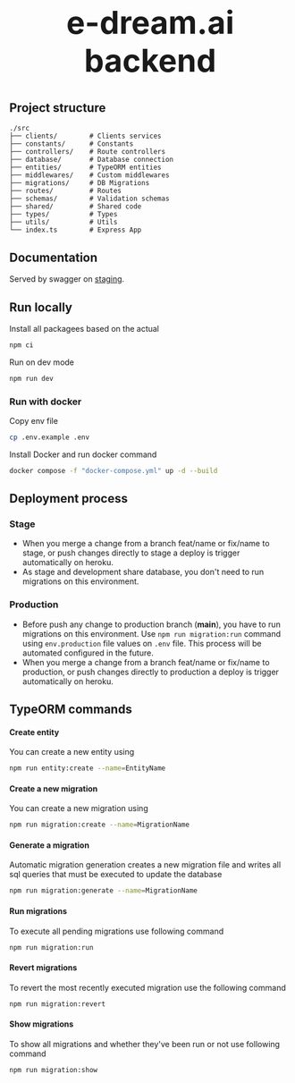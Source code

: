 # <div align="center"><h1>e-dream.ai backend </h1></div>

## Project structure

```
./src
├── clients/        # Clients services
├── constants/      # Constants
├── controllers/    # Route controllers
├── database/       # Database connection
├── entities/       # TypeORM entities
├── middlewares/    # Custom middlewares
├── migrations/     # DB Migrations
├── routes/         # Routes
├── schemas/        # Validation schemas
├── shared/         # Shared code
├── types/          # Types
├── utils/          # Utils
└── index.ts        # Express App
```

## Documentation

Served by swagger on [staging](https://e-dream-76c98b08cc5d.herokuapp.com/api/v1/api-docs).

## Run locally

Install all packagees based on the actual

```bash
npm ci
```

Run on dev mode

```bash
npm run dev
```

### Run with docker

Copy env file

```bash
cp .env.example .env
```

Install Docker and run docker command

```bash
docker compose -f "docker-compose.yml" up -d --build
```

## Deployment process

### Stage

- When you merge a change from a branch feat/name or fix/name to stage, or push changes directly to stage a deploy is trigger automatically on heroku.
- As stage and development share database, you don't need to run migrations on this environment.

### Production

- Before push any change to production branch (**main**), you have to run migrations on this environment. Use `npm run migration:run` command using `env.production` file values on `.env` file. This process will be automated configured in the future.
- When you merge a change from a branch feat/name or fix/name to production, or push changes directly to production a deploy is trigger automatically on heroku.

## TypeORM commands

#### Create entity

You can create a new entity using

```bash
npm run entity:create --name=EntityName
```

#### Create a new migration

You can create a new migration using

```bash
npm run migration:create --name=MigrationName
```

#### Generate a migration

Automatic migration generation creates a new migration file and writes all sql queries that must be executed to update the database

```bash
npm run migration:generate --name=MigrationName
```

#### Run migrations

To execute all pending migrations use following command

```bash
npm run migration:run
```

#### Revert migrations

To revert the most recently executed migration use the following command

```bash
npm run migration:revert
```

#### Show migrations

To show all migrations and whether they've been run or not use following command

```bash
npm run migration:show
```
